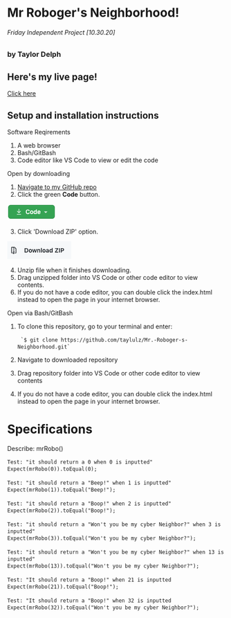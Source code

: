 # Mr Roboger's Neighborhood!
###### Friday Independent Project [10.30.20]
### by Taylor Delph

## Here's my live page! 
[Click here](https://taylulz.github.io/Mr.-Roboger-s-Neighborhood/)

## Setup and installation instructions

Software Reqirements
1. A web browser
2. Bash/GitBash
3. Code editor like VS Code to view or edit the code

Open by downloading

1. [Navigate to my GitHub repo](https://github.com/taylulz/Mr.-Roboger-s-Neighborhood.git)
2. Click the green **Code** button.  

![Image of Code button](/img/GHbutton.png)

3. Click 'Download ZIP' option. 

![Image of Download ZIP](/img/zip.png)

4. Unzip file when it finishes downloading.
5. Drag unzipped folder into VS Code or other code editor to view contents.
6. If you do not have a code editor, you can double click the index.html instead to open the page in your internet browser.

Open via Bash/GitBash

1. To clone this repository, go to your terminal and enter:

        `$ git clone https://github.com/taylulz/Mr.-Roboger-s-Neighborhood.git`

2. Navigate to downloaded repository
3. Drag repository folder into VS Code or other code editor to view contents
4. If you do not have a code editor, you can double click the index.html instead to open the page in your internet browser.

# Specifications
Describe: mrRobo()

    Test: "it should return a 0 when 0 is inputted"
    Expect(mrRobo(0)).toEqual(0);

    Test: "it should return a "Beep!" when 1 is inputted"
    Expect(mrRobo(1)).toEqual("Beep!");

    Test: "it should return a "Boop!" when 2 is inputted"
    Expect(mrRobo(2)).toEqual("Boop!");

    Test: "it should return a "Won't you be my cyber Neighbor?" when 3 is inputted"
    Expect(mrRobo(3)).toEqual("Won't you be my cyber Neighbor?");

    Test: "it should return a "Won't you be my cyber Neighbor?" when 13 is inputted"
    Expect(mrRobo(13)).toEqual("Won't you be my cyber Neighbor?");

    Test: "It should return a "Boop!" when 21 is inputted
    Expect(mrRobo(21)).toEqual("Boop!");

    Test: "It should return a "Boop!" when 32 is inputted
    Expect(mrRobo(32)).toEqual("Won't you be my cyber Neighbor?");

